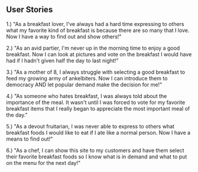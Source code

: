 User Stories
------------

1.) "As a breakfast lover, I've always had a hard time expressing to others what my favorite kind of breakfast is because there are so many that I love.  Now I have a way to find out and show others!"

2.) "As an avid partier, I'm never up in the morning time to enjoy a good breakfast.  Now I can look at pictures and vote on the breakfast I would have had if I hadn't given half the day to last night!"

3.) "As a mother of 8, I always struggle with selecting a good breakfast to feed my growing army of ankelbiters.  Now I can introduce them to democracy AND let popular demand make the decision for me!"

4.) "As someone who hates breakfast, I was always told about the importance of the meal. It wasn't until I was forced to vote for my favorite breakfast items that I really began to appreciate the most important meal of the day."

5.) "As a devout fruitarian, I was never able to express to others what breakfast foods I would like to eat if I ate like a normal person. Now I have a means to find out!"

6.) "As a chef, I can show this site to my customers and have them select their favorite breakfast foods so I know what is in demand and what to put on the menu for the next day!"


